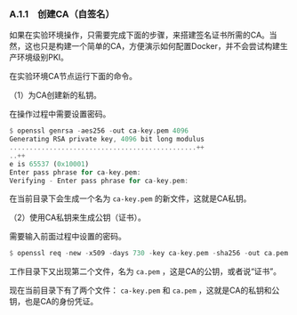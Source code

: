 ### A.1.1　创建CA（自签名）

如果在实验环境操作，只需要完成下面的步骤，来搭建签名证书所需的CA。当然，这也只是构建一个简单的CA，方便演示如何配置Docker，并不会尝试构建生产环境级别PKI。

在实验环境CA节点运行下面的命令。

（1）为CA创建新的私钥。

在操作过程中需要设置密码。

```rust
$ openssl genrsa -aes256 -out ca-key.pem 4096
Generating RSA private key, 4096 bit long modulus
...............................................++
..++
e is 65537 (0x10001)
Enter pass phrase for ca-key.pem:
Verifying - Enter pass phrase for ca-key.pem:
```

在当前目录下会生成一个名为 `ca-key.pem` 的新文件，这就是CA私钥。

（2）使用CA私钥来生成公钥（证书）。

需要输入前面过程中设置的密码。

```rust
$ openssl req -new -x509 -days 730 -key ca-key.pem -sha256 -out ca.pem
```

工作目录下又出现第二个文件，名为 `ca.pem` ，这是CA的公钥，或者说“证书”。

现在当前目录下有了两个文件： `ca-key.pem` 和 `ca.pem` ，这就是CA的私钥和公钥，也是CA的身份凭证。

